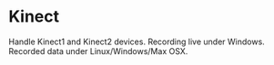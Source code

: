 # Kinect
Handle Kinect1 and Kinect2 devices. Recording live under Windows. Recorded data under Linux/Windows/Max OSX.
